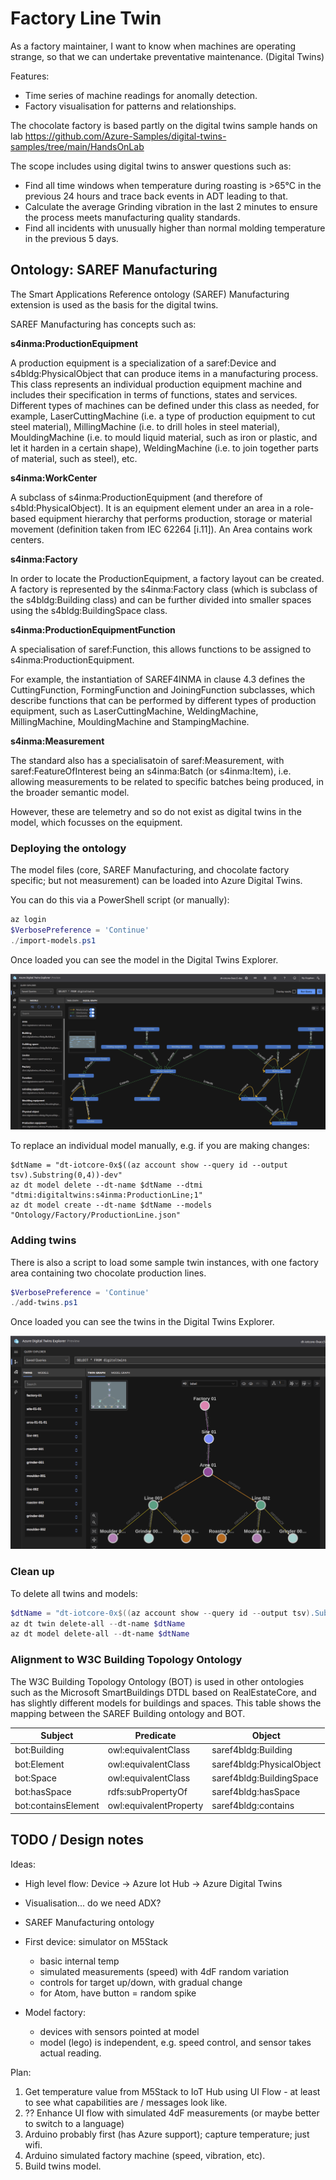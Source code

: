 Factory Line Twin
=================

As a factory maintainer, I want to know when machines are operating strange, so that we can undertake preventative maintenance. (Digital Twins)

Features:
* Time series of machine readings for anomally detection.
* Factory visualisation for patterns and relationships.

The chocolate factory is based partly on the digital twins sample hands on lab https://github.com/Azure-Samples/digital-twins-samples/tree/main/HandsOnLab

The scope includes using digital twins to answer questions such as:

* Find all time windows when temperature during roasting is >65°C in the previous 24 hours and trace back events in ADT leading to that.
* Calculate the average Grinding vibration in the last 2 minutes to ensure the process meets manufacturing quality standards.
* Find all incidents with unusually higher than normal molding temperature in the previous 5 days.


Ontology: SAREF Manufacturing
-----------------------------

The Smart Applications Reference ontology (SAREF) Manufacturing extension is used as the basis for the digital twins.

SAREF Manufacturing has concepts such as:

**s4inma:ProductionEquipment**

A production equipment is a specialization of a saref:Device and
s4bldg:PhysicalObject that can produce items in a manufacturing process.
This class represents an individual production equipment machine and
includes their specification in terms of functions, states and services.
Different types of machines can be defined under this class as needed, for
example, LaserCuttingMachine (i.e. a type of production equipment to cut
steel material), MillingMachine (i.e. to drill holes in steel material),
MouldingMachine (i.e. to mould liquid material, such as iron or plastic, and
let it harden in a certain shape), WeldingMachine (i.e. to join together parts
of material, such as steel), etc.

**s4inma:WorkCenter**

A subclass of s4inma:ProductionEquipment (and therefore of
s4bld:PhysicalObject). It is an equipment element under an area in a role-
based equipment hierarchy that performs production, storage or material
movement (definition taken from IEC 62264 [i.11]). An Area contains work
centers.

**s4inma:Factory**

In order to locate the ProductionEquipment, a factory layout can be created. A factory is represented by the
s4inma:Factory class (which is subclass of the s4bldg:Building class) and can be further divided into
smaller spaces using the s4bldg:BuildingSpace class.

**s4inma:ProductionEquipmentFunction**

A specialisation of saref:Function, this allows functions to be assigned to s4inma:ProductionEquipment.

For example, the instantiation of SAREF4INMA in clause 4.3
defines the CuttingFunction, FormingFunction and JoiningFunction subclasses, which describe functions that can be
performed by different types of production equipment, such as LaserCuttingMachine, WeldingMachine,
MillingMachine, MouldingMachine and StampingMachine.

**s4inma:Measurement**

The standard also has a specialisatoin of saref:Measurement, with saref:FeatureOfInterest being an s4inma:Batch (or s4inma:Item),
i.e. allowing measurements to be related to specific batches being produced, in the broader semantic model.

However, these are telemetry and so do not exist as digital twins in the model, which focusses on the equipment.


### Deploying the ontology

The model files (core, SAREF Manufacturing, and chocolate factory specific; but not measurement) can be loaded into Azure Digital Twins.

You can do this via a PowerShell script (or manually):

```powershell
az login
$VerbosePreference = 'Continue'
./import-models.ps1
```

Once loaded you can see the model in the Digital Twins Explorer.

![Factory ontology model](pics/factory-ontology-model.png)

To replace an individual model manually, e.g. if you are making changes:

```
$dtName = "dt-iotcore-0x$((az account show --query id --output tsv).Substring(0,4))-dev"
az dt model delete --dt-name $dtName --dtmi "dtmi:digitaltwins:s4inma:ProductionLine;1"
az dt model create --dt-name $dtName --models "Ontology/Factory/ProductionLine.json"
```

### Adding twins

There is also a script to load some sample twin instances, with one factory area containing two chocolate production lines.

```powershell
$VerbosePreference = 'Continue'
./add-twins.ps1
```

Once loaded you can see the twins in the Digital Twins Explorer.

![Factory twin graph](pics/factory-twin-graph.png)

### Clean up

To delete all twins and models:

```powershell
$dtName = "dt-iotcore-0x$((az account show --query id --output tsv).Substring(0,4))-dev"
az dt twin delete-all --dt-name $dtName
az dt model delete-all --dt-name $dtName
```

### Alignment to W3C Building Topology Ontology

The W3C Building Topology Ontology (BOT) is used in other ontologies such as the Microsoft SmartBuildings DTDL based on RealEstateCore,
and has slightly different models for buildings and spaces. This table shows the mapping between the SAREF Building ontology and BOT.

| Subject | Predicate | Object |
| ------- | --------- | ------ |
| bot:Building | owl:equivalentClass | saref4bldg:Building |
| bot:Element | owl:equivalentClass | saref4bldg:PhysicalObject |
| bot:Space | owl:equivalentClass | saref4bldg:BuildingSpace |
| bot:hasSpace | rdfs:subPropertyOf | saref4bldg:hasSpace |
| bot:containsElement | owl:equivalentProperty | saref4bldg:contains |



TODO / Design notes
-------------------

Ideas:

* High level flow: Device -> Azure Iot Hub -> Azure Digital Twins
* Visualisation... do we need ADX?

* SAREF Manufacturing ontology

* First device: simulator on M5Stack
  - basic internal temp
  - simulated measurements (speed) with 4dF random variation
  - controls for target up/down, with gradual change
  - for Atom, have button = random spike

* Model factory:
  - devices with sensors pointed at model
  - model (lego) is independent, e.g. speed control, and sensor takes actual reading.

Plan:

1. Get temperature value from M5Stack to IoT Hub using UI Flow - at least to see what capabilities are / messages look like.
2. ?? Enhance UI flow with simulated 4dF measurements (or maybe better to switch to a language)
3. Arduino probably first (has Azure support); capture temperature; just wifi.
4. Arduino simulated factory machine (speed, vibration, etc).
5. Build twins model.

